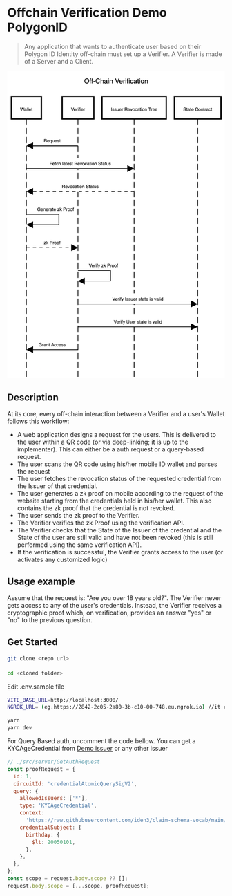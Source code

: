 # Offchain Verification Demo PolygonID

> Any application that wants to authenticate user based on their Polygon ID Identity off-chain must set up a Verifier. A Verifier is made of a Server and a Client.

![](./public/off-chain-flow.png)

## Description

At its core, every off-chain interaction between a Verifier and a user's Wallet follows this workflow:

- A web application designs a request for the users. This is delivered to the user within a QR code (or via deep-linking; it is up to the implementer). This can either be a auth request or a query-based request.
- The user scans the QR code using his/her mobile ID wallet and parses the request
- The user fetches the revocation status of the requested credential from the Issuer of that credential.
- The user generates a zk proof on mobile according to the request of the website starting from the credentials held in his/her wallet. This also contains the zk proof that the credential is not revoked.
- The user sends the zk proof to the Verifier.
- The Verifier verifies the zk Proof using the verification API.
- The Verifier checks that the State of the Issuer of the credential and the State of the user are still valid and have not been revoked (this is still performed using the same verification API).
- If the verification is successful, the Verifier grants access to the user (or activates any customized logic)

## Usage example

Assume that the request is: "Are you over 18 years old?". The Verifier never gets access to any of the user's credentials. Instead, the Verifier receives a cryptographic proof which, on verification, provides an answer "yes" or "no" to the previous question.

## Get Started

```sh
git clone <repo url>

cd <cloned folder>

```

Edit .env.sample file

```sh
VITE_BASE_URL=http://localhost:3000/
NGROK_URL= (eg.https://2842-2c05-2a80-3b-c10-00-748.eu.ngrok.io) //it can be any url, but should be accessible by your mobile and server
```

```sh
yarn
yarn dev
```

For Query Based auth, uncomment the code bellow.
You can get a KYCAgeCredential from [Demo issuer](https://issuer-demo.polygonid.me/) or any other issuer

```javascript
// ./src/server/GetAuthRequest
const proofRequest = {
  id: 1,
  circuitId: 'credentialAtomicQuerySigV2',
  query: {
    allowedIssuers: ['*'],
    type: 'KYCAgeCredential',
    context:
      'https://raw.githubusercontent.com/iden3/claim-schema-vocab/main/schemas/json-ld/kyc-v3.json-ld',
    credentialSubject: {
      birthday: {
        $lt: 20050101,
      },
    },
  },
};
const scope = request.body.scope ?? [];
request.body.scope = [...scope, proofRequest];
```
